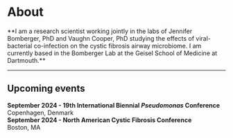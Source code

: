 <h1>About</h1>
**I am a research scientist working jointly in the labs of Jennifer Bomberger, PhD and Vaughn Cooper, PhD studying the effects of viral-bacterial co-infection on the cystic fibrosis airway microbiome. I am currently based in the Bomberger Lab at the Geisel School of Medicine at Dartmouth.**

* * *

<h2>Upcoming events</h2>

**September 2024 - 19th International Biennial _Pseudomonas_ Conference**
<br>
Copenhagen, Denmark
<br>
**September 2024 - North American Cystic Fibrosis Conference**
<br>
Boston, MA
